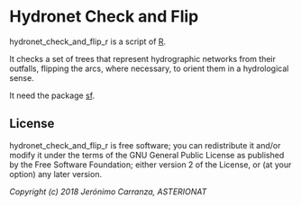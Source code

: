 # Hydronet Check and Flip

hydronet_check_and_flip_r is a script of [R](https://www.r-project.org/).

It checks a set of trees that represent hydrographic networks from their outfalls, flipping the arcs, where necessary, to orient them in a hydrological sense. 

It need the package [sf](https://cran.r-project.org/package=sf).

## License

hydronet_check_and_flip_r is free software; you can redistribute it and/or modify it under the terms of the GNU General Public License as published by the Free Software Foundation; either version 2 of the License, or (at your option) any later version.


_Copyright (c) 2018 Jerónimo Carranza, ASTERIONAT_
